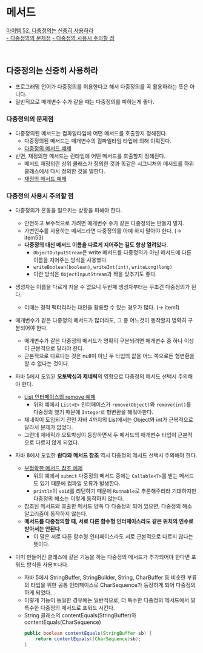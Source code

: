 # 메서드

[아이템 52. 다중정의는 신중히 사용하라](#다중정의는-신중히-사용하라)  
[- 다중정의의 문제점](#다중정의의-문제점)
[- 다중정의 사용시 주의할 점](#다중정의-사용시-주의할-점)

<br>

## 다중정의는 신중히 사용하라
- 프로그래밍 언어가 다중정의를 허용한다고 해서 다중정의를 꼭 활용하라는 뜻은 아니다.
- 일반적으로 매개변수 수가 같을 때는 다중정의를 피하는게 좋다.

### 다중정의의 문제점
- 다중정의된 메서드는 컴파일타임에 어떤 메서드를 호출할지 정해진다.
  - 다중정의된 메서드는 매개변수의 컴파일타임 타입에 의해 이뤄진다. 
  - [다중정의 메서드 예제](../../src/main/java/study/heejin/chapter8/item52/CollectionClassifier.java)
- 반면, 재정의한 메서드는 런타임에 어떤 메서드를 호출할지 정해진다.
  - 메서드 재정의란 상위 클래스가 정의한 것과 똑같은 시그니처의 메서드를 하위 클래스에서 다시 정의한 것을 말한다.
  - [재정의 메서드 예제](../../src/main/java/study/heejin/chapter8/item52/Overriding.java)
  

### 다중정의 사용시 주의할 점 
- 다중정의가 혼동을 일으키는 상황을 피해야 한다.
  - 안전하고 보수적으로 가려면 매개변수 수가 같은 다중정의는 만들지 말자.  
  - 가변인수를 사용하는 메서드라면 다중정의를 아예 하지 말아야 한다. (→ item53)
  - **다중정의 대신 메서드 이름을 다르게 지어주는 길도 항상 열려있다.**
    - `ObjectOutputStream`은 write 메서드를 다중정의가 아닌 메서드에 다른 이름을 지어주는 방식을 사용했다.
    - `writeBoolean(boolean)`, `writeInt(int)`, `writeLong(long)`
    - 이런 방식은 `ObjectInputStream`과 짝을 맞추기도 좋다.
  

- 생성자는 이름을 다르게 지을 수 없으니 두번째 생성자부터는 무조건 다중정의가 된다.
  - 이때는 정적 팩터리라는 대안을 활용할 수 있는 경우가 많다. (→ item1)


- 매개변수가 같은 다중정의 메서드가 많더라도, 그 중 어느것이 동작할지 명확히 구분되어야 한다.
  - 매개변수가 같은 다중정의 메서드가 명확히 구분되려면 매개변수 중 하나 이상이 근본적으로 달라야 한다.
  - 근본적으로 다르다는 것은 null이 아닌 두 타입의 값을 어느 쪽으로든 형변환을 할 수 없다는 것이다.


- 자바 5에서 도입된 **오토박싱과 제네릭**의 영향으로 다중정의 메서드 선택시 주의해야 한다.
  - [List 인터페이스의 remove 예제](../../src/main/java/study/heejin/chapter8/item52/SetList.java)
    - 위의 예에서 `List<E>` 인터페이스가 `remove(Object)`와 `remove(int)`를 다중정의 했기 때문에 `Integer로` 형변환을 해줘야한다.
  - 제네릭이 도입되기 전인 자바 4까지의 List에서는 Object와 int가 근복적으로 달라서 문제가 없었다.
  - 그런데 제네릭과 오토박싱이 등장하면서 두 메서드의 매개변수 타입이 근본적으로 다르지 않게 되었다.


- 자바 8에서 도입한 **람다와 메서드 참조** 역시 다중정의 메서드 선택시 주의해야 한다.
  - [부정확한 메서드 참조 예제](../../src/main/java/study/heejin/chapter8/item52/SetList.java)
    - 위의 예에서 `submit` 다중정의 메서드 중에는 `Callable<T>`를 받는 메서드도 있기 때문에 컴파일 오류가 발생한다.
    - `println`이 `void`를 리턴하기 때문에 `Runnable`로 추론해주리라 기대하지만 다중정의 해소는 이렇게 동작하지 않는다.
  - 참조된 메서드와 호출한 메서드 양쪽 다 다중정의 되어 있으면, 다중정의 해소 알고리즘이 동작하지 않는다.
  - **메서드를 다중정의할 때, 서로 다른 함수형 인터페이스라도 같은 위치의 인수로 받아서는 안된다.**
    - 이 말은 서로 다른 함수형 인터페이스라도 서로 근본적으로 다르지 않다는 뜻이다.
    

- 이미 만들어진 클래스에 같은 기능을 하는 다중정의 메서드가 추가되어야 한다면 포워드 방식을 사용ㅎ나다.
  - 자바 5에서 StringBuffer, StringBuilder, String, CharBuffer 등 비슷한 부류의 타입을 위한 공통 인터페이스로 CharSequence가 등장하게 되어 다중정의 하게 되었다.
  - 이렇게 기능이 동일한 경우에는 일반적으로, 더 특수한 다중정의 메서드에서 덜 특수한 다중정의 메서드로 포워드 시킨다.
  - String 클래스의 contentEquals(StringBuffer)와 contentEquals(CharSequence)
    ```java
    public boolean contentEquals(StringBuffer sb) {
        return contentEquals((CharSequence)sb);
    }
    ```


  
<br>
